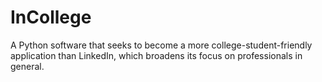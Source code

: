 # InCollege
A Python software that seeks to become a more college-student-friendly application than LinkedIn, which broadens its focus on professionals in general.
